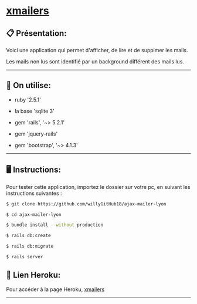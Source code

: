 # [xmailers](https://mailerx.herokuapp.com/)

## :clipboard: Présentation: 
 
 Voici une application qui permet d'afficher, de lire et de suppimer les mails.

 Les mails non lus sont identifié par un background différent des mails lus.   

------------------------------
## :gem: On utilise: ##

* ruby '2.5.1'

* la base 'sqlite 3'

* gem 'rails', '~> 5.2.1'

* gem 'jquery-rails'

* gem 'bootstrap', '~> 4.1.3'


------------------------------
## :desktop_computer: Instructions: ##

Pour tester cette application, importez le dossier sur votre pc, en suivant les instructions suivantes :


```sh
$ git clone https://github.com/willyGitHub18/ajax-mailer-lyon

$ cd ajax-mailer-lyon

$ bundle install --without production

$ rails db:create

$ rails db:migrate

$ rails server
```

## :rocket: Lien Heroku: ##

Pour accéder à la page Heroku, [xmailers](https://mailerx.herokuapp.com/)

--------

